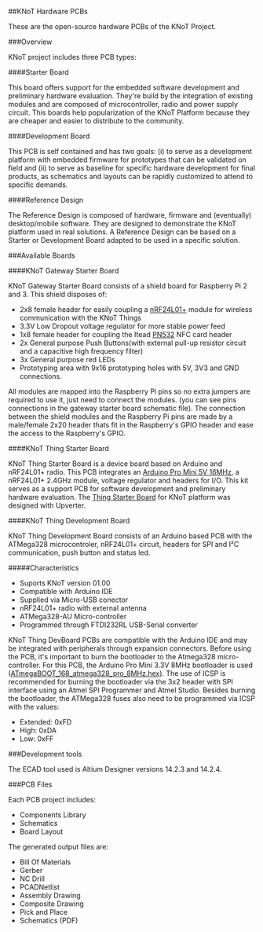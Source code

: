 ##KNoT Hardware PCBs

These are the open-source hardware PCBs of the KNoT Project.

###Overview

KNoT project includes three PCB types:

####Starter Board

This board offers support for the embedded software development and preliminary hardware evaluation. They're build by the integration of existing modules and are composed of microcontroller, radio and power supply circuit. This boards help popularization of the KNoT Platform because they are cheaper and easier to distribute to the community.

####Development Board

This PCB is self contained and has two goals: (i) to serve as a development platform with embedded firmware for prototypes that can be validated on field and (ii) to serve as baseline for specific hardware development for final products, as schematics and layouts can be rapidly customized to attend to specific demands.

####Reference Design

The Reference Design is composed of hardware, firmware and (eventually) desktop/mobile software. They are designed to demonstrate the KNoT platform used in real solutions. A Reference Design can be based on a Starter or Development Board adapted to be used in a specific solution.


###Available Boards

####KNoT Gateway Starter Board

KNoT Gateway Starter Board consists of a shield board for Raspberry Pi 2 and 3. This shield disposes of:

- 2x8 female header for easily coupling a [nRF24L01+](https://www.nordicsemi.com/eng/Products/2.4GHz-RF/nRF24L01P) module for wireless communication with the KNoT Things
- 3.3V Low Dropout voltage regulator for more stable power feed
- 1x8 female header for coupling the Itead [PN532](https://www.itead.cc/wiki/ITEAD_PN532_NFC_MODULE) NFC card header
- 2x General purpose Push Buttons(with external pull-up resistor circuit and a capacitive high frequency filter)
- 3x General purpose red LEDs
- Prototyping area with 9x16 prototyping holes with 5V, 3V3 and GND connections.

All modules are mapped into the Raspberry Pi pins so no extra jumpers are required to use it, just need to connect the modules. (you can see pins connections in the gateway starter board schematic file).
The connection between the shield modules and the Raspberry Pi pins are made by a male/female 2x20 header thats fit in the Raspberry's GPIO header and ease the access to the Raspberry's GPIO.


####KNoT Thing Starter Board

KNoT Thing Starter Board is a device board based on Arduino and nRF24L01+ radio. This PCB integrates an [Arduino Pro Mini 5V 16MHz](https://www.arduino.cc/en/Main/arduinoBoardProMini), a nRF24L01+ 2.4GHz module, voltage regulator and headers for I/O. This kit serves as a support PCB for software development and preliminary hardware evaluation. The [Thing Starter Board](https://upverter.com/CESARKNoT/ea9bba79e71df466/KNoT-nRF24L01/) for KNoT platform was designed with Upverter.

####KNoT Thing Development Board

KNoT Thing Development Board consists of an Arduino based PCB with the ATMega328 microcontroler, nRF24L01+ circuit, headers for SPI and I²C communication, push button and status led.

#####Characteristics

 - Suports KNoT version 01.00
 - Compatible with Arduino IDE
 - Supplied via Micro-USB conector
 - nRF24L01+ radio with external antenna
 - ATMega328-AU Micro-controller
 - Programmed through FTDI232RL USB-Serial converter

KNoT Thing DevBoard PCBs are compatible with the Arduino IDE and may be integrated with peripherals through expansion connectors.
Before using the PCB, it's important to burn the bootloader to the Atmega328 micro-controller. For this PCB, the Arduino Pro Mini 3.3V 8MHz bootloader is used ([ATmegaBOOT_168_atmega328_pro_8MHz.hex](https://github.com/arduino/Arduino/blob/master/hardware/arduino/avr/bootloaders/atmega/ATmegaBOOT_168_atmega328_pro_8MHz.hex)). The use of ICSP is recommended for burning the bootloader via the 3x2 header with SPI interface using an Atmel SPI Programmer and Atmel Studio. Besides burning the bootloader, the ATMega328 fuses also need to be programmed via ICSP with the values:
- Extended: 0xFD
- High: 0xDA
- Low: 0xFF


###Development tools

The ECAD tool used is Altium Designer versions 14.2.3 and 14.2.4.


###PCB Files

Each PCB project includes:
 - Components Library
 - Schematics
 - Board Layout

The generated output files are:
 - Bill Of Materials
 - Gerber
 - NC Drill
 - PCADNetlist
 - Assembly Drawing
 - Composite Drawing
 - Pick and Place
 - Schematics (PDF)
